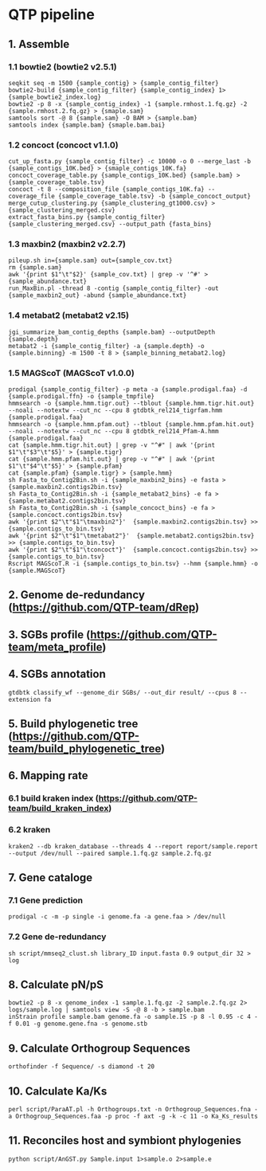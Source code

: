 # QTP pipeline
## 1. Assemble
### 1.1 bowtie2 (bowtie2 v2.5.1)
```
seqkit seq -m 1500 {sample_contig} > {sample_contig_filter}
bowtie2-build {sample_contig_filter} {sample_contig_index} 1> {sample_bowtie2_index.log}
bowtie2 -p 8 -x {sample_contig_index} -1 {sample.rmhost.1.fq.gz} -2 {sample.rmhost.2.fq.gz} > {smaple.sam}
samtools sort -@ 8 {sample.sam} -O BAM > {sample.bam}
samtools index {sample.bam} {smaple.bam.bai}
```

### 1.2 concoct (concoct v1.1.0) 
```
cut_up_fasta.py {sample_contig_filter} -c 10000 -o 0 --merge_last -b {sample_contigs_10K.bed} > {smaple_contigs_10K.fa}
concoct_coverage_table.py {sample_contigs_10K.bed} {sample.bam} > {sample_coverage_table.tsv}
concoct -t 8 --composition_file {sample_contigs_10K.fa} --coverage_file {sample_coverage_table.tsv} -b {sample_concoct_output}
merge_cutup_clustering.py {sample_clustering_gt1000.csv} > {sample_clustering_merged.csv}
extract_fasta_bins.py {sample_contig_filter} {sample_clustering_merged.csv} --output_path {fasta_bins}
```

### 1.3 maxbin2 (maxbin2 v2.2.7)
```
pileup.sh in={sample.sam} out={sample_cov.txt}
rm {sample.sam}
awk '{print $1"\t"$2}' {sample_cov.txt} | grep -v '^#' > {sample_abundance.txt}
run_MaxBin.pl -thread 8 -contig {sample_contig_filter} -out {sample_maxbin2_out} -abund {sample_abundance.txt}
```

### 1.4 metabat2 (metabat2 v2.15)
```
jgi_summarize_bam_contig_depths {sample.bam} --outputDepth {sample.depth}
metabat2 -i {sample_contig_filter} -a {sample.depth} -o {sample.binning} -m 1500 -t 8 > {sample_binning_metabat2.log}
```

### 1.5 MAGScoT (MAGScoT v1.0.0)
```
prodigal {sample_contig_filter} -p meta -a {sample.prodigal.faa} -d {sample.prodigal.ffn} -o {sample_tmpfile}
hmmsearch -o {sample.hmm.tigr.out} --tblout {sample.hmm.tigr.hit.out} --noali --notextw --cut_nc --cpu 8 gtdbtk_rel214_tigrfam.hmm {sample.prodigal.faa}
hmmsearch -o {sample.hmm.pfam.out} --tblout {sample.hmm.pfam.hit.out} --noali --notextw --cut_nc --cpu 8 gtdbtk_rel214_Pfam-A.hmm {sample.prodigal.faa}
cat {sample.hmm.tigr.hit.out} | grep -v "^#" | awk '{print $1"\t"$3"\t"$5}' > {sample.tigr}
cat {sample.hmm.pfam.hit.out} | grep -v "^#" | awk '{print $1"\t"$4"\t"$5}' > {sample.pfam}
cat {sample.pfam} {sample.tigr} > {sample.hmm}
sh Fasta_to_Contig2Bin.sh -i {sample_maxbin2_bins} -e fasta > {sample.maxbin2.contigs2bin.tsv}
sh Fasta_to_Contig2Bin.sh -i {sample_metabat2_bins} -e fa > {sample.metabat2.contigs2bin.tsv}
sh Fasta_to_Contig2Bin.sh -i {sample_concoct_bins} -e fa > {sample.concoct.contigs2bin.tsv}
awk '{print $2"\t"$1"\tmaxbin2"}'  {sample.maxbin2.contigs2bin.tsv} >> {sample.contigs_to_bin.tsv}
awk '{print $2"\t"$1"\tmetabat2"}'  {sample.metabat2.contigs2bin.tsv} >> {sample.contigs_to_bin.tsv}
awk '{print $2"\t"$1"\tconcoct"}'  {sample.concoct.contigs2bin.tsv} >> {sample.contigs_to_bin.tsv}
Rscript MAGScoT.R -i {sample.contigs_to_bin.tsv} --hmm {sample.hmm} -o {sample.MAGScoT}
```

## 2. Genome de-redundancy (https://github.com/QTP-team/dRep)


## 3. SGBs profile (https://github.com/QTP-team/meta_profile)


## 4. SGBs annotation
```
gtdbtk classify_wf --genome_dir SGBs/ --out_dir result/ --cpus 8 --extension fa
```


## 5. Build phylogenetic tree (https://github.com/QTP-team/build_phylogenetic_tree)


## 6. Mapping rate
### 6.1 build kraken index (https://github.com/QTP-team/build_kraken_index)
### 6.2 kraken
```
kraken2 --db kraken_database --threads 4 --report report/sample.report --output /dev/null --paired sample.1.fq.gz sample.2.fq.gz
```

## 7. Gene cataloge
### 7.1 Gene prediction
```
prodigal -c -m -p single -i genome.fa -a gene.faa > /dev/null
```

### 7.2 Gene de-redundancy
```
sh script/mmseq2_clust.sh library_ID input.fasta 0.9 output_dir 32 > log
```

## 8. Calculate pN/pS
```
bowtie2 -p 8 -x genome_index -1 sample.1.fq.gz -2 sample.2.fq.gz 2> logs/sample.log | samtools view -S -@ 8 -b > sample.bam
inStrain profile sample.bam genome.fa -o sample.IS -p 8 -l 0.95 -c 4 -f 0.01 -g genome.gene.fna -s genome.stb
```

## 9. Calculate Orthogroup Sequences
```
orthofinder -f Sequence/ -s diamond -t 20
```

## 10. Calculate Ka/Ks
```
perl script/ParaAT.pl -h Orthogroups.txt -n Orthogroup_Sequences.fna -a Orthogroup_Sequences.faa -p proc -f axt -g -k -c 11 -o Ka_Ks_results
```

## 11. Reconciles host and symbiont phylogenies
```
python script/AnGST.py Sample.input 1>sample.o 2>sample.e
```
